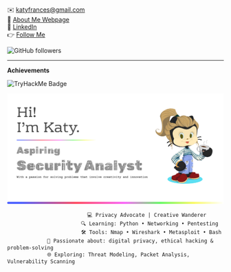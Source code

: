 ✉️ [katyfrances@gmail.com](mailto:katyfrances@gmail.com)  
🔗 [About Me Webpage](https://katyfrancesa.github.io/intro/)  
💼 [LinkedIn](https://www.linkedin.com/in/katyfrancesa/)  
👉 [Follow Me](https://github.com/katyfrancesa)
 
![GitHub followers](https://img.shields.io/github/followers/katyfrancesa?label=Follow&style=social)  
<hr />

**Achievements**

![TryHackMe Badge](https://tryhackme-badges.s3.amazonaws.com/katyfa.png) 


![Header](githubBanner1.png)

                              💻 Privacy Advocate | Creative Wanderer   
                            🔍 Learning: Python • Networking • Pentesting   
                            🛠️ Tools: Nmap • Wireshark • Metasploit • Bash  
                 🧠 Passionate about: digital privacy, ethical hacking & problem-solving   
                 🌐 Exploring: Threat Modeling, Packet Analysis, Vulnerability Scanning  

<!---
KatyFrancesA/KatyFrancesA is a ✨ special ✨ repository because its `README.md` (this file) appears on your GitHub profile.
You can click the Preview link to take a look at your changes.
--->
